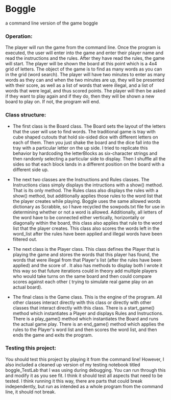 # Boggle
a command line version of the game boggle

### Operation:

The player will run the game from the command line. Once the program is 
executed, the user will enter into the game and enter their player name and 
read the instructions and the rules. After they have read the rules, the game 
will start. The player will be shown the board at this point which is a 4x4 
grid of letters. The object of the game is to find as many words as you can in 
the grid (word search). The player will have two minutes to enter as many 
words as they can and when the two minutes are up, they will be presented with 
their score, as well as a list of words that were illegal, and a list of words 
that were legal, and thus scored points. The player will then be asked if they 
want to play again and if they do, then they will be shown a new board to play 
on. If not, the program will end.

### Class structure:

- The first class is the Board class. The Board sets the layout of the letters 
that the user will use to find words. The traditional game is tray with cube 
shaped cutouts that hold six-sided dice with different letters on each of 
them. Then you just shake the board and the dice fall into the tray with a 
particular letter on the up side. I tried to replicate this behavior by 
hardcoding the letterBlocks as six-character strings and then randomly 
selecting a particular side to display. Then I shuffle all the sides so that 
each block lands in a different position on the board with a different side 
up. 

- The next two classes are the Instructions and Rules classes. The 
Instructions class simply displays the intructions with a show() method. That 
is its only method. The Rules class also displays the rules with a show() 
method, but additionally applies those rules to the word list that the player 
creates while playing. Boggle uses the same allowed words dictionary as 
Scrabble, so I have recycled the sowpods.txt file for use in determining 
whether or not a word is allowed. Additionally, all letters of the word have 
to be connected either vertically, horizontally or diagonally within the 
board, this class also applies that rule to the word list that the player 
creates. This class also scores the words left in the word_list after the 
rules have been applied and illegal words have been filtered out.

- The next class is the Player class. This class defines the Player that is 
playing the game and stores the words that this player has found, the words 
that were illegal from that Player's list (after the rules have been applied) 
and the score of . It also has methods to display both I wrote it this way so 
that future iterations could in theory add multiple players who would take 
turns on the same board and then could compare scores against each other (
trying to simulate real game play on an actual board).

- The final class is the Game class. This is the engine of the program. All 
other classes interact directly with this class or directly with other classes 
that interact directly with this class. There is a start_game() method which 
instantiates a Player and displays Rules and Instructions. There is a 
play_game() method which instantiates the Board and runs the actual game play. 
There is an end_game() method which applies the rules to the Player's word 
list and then scores the word list, and then ends the game and exits the 
program.

### Testing this project:

You should test this project by playing it from the command line! However, I 
also included a cleaned up version of my testing notebook titled 
boggle_TestLab that I was using during debugging. You can run through this and 
modify it as you see fit. I think it should test all aspects that need to be 
tested. I think running it this way, there are parts that could break 
independently, but run as intended as a whole program from the command line, 
it should not break.